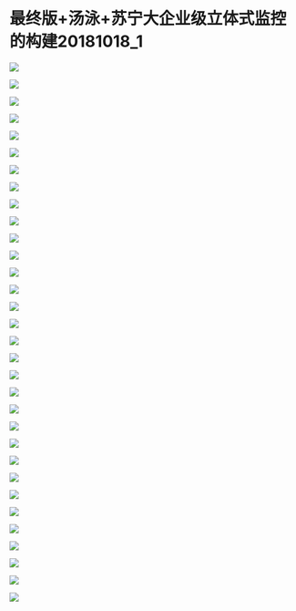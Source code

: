 # 最终版+汤泳+苏宁大企业级立体式监控的构建20181018_1

![](https://raw.githubusercontent.com/hellojd2018/ms_document/master/Qcon/Qcon_shanghai_2018/images/093855425qgdKZw/201905130938_4.png)


![](https://raw.githubusercontent.com/hellojd2018/ms_document/master/Qcon/Qcon_shanghai_2018/images/093855425qgdKZw/201905130938_5.png)


![](https://raw.githubusercontent.com/hellojd2018/ms_document/master/Qcon/Qcon_shanghai_2018/images/093855425qgdKZw/201905130938_6.png)


![](https://raw.githubusercontent.com/hellojd2018/ms_document/master/Qcon/Qcon_shanghai_2018/images/093855425qgdKZw/201905130938_7.png)


![](https://raw.githubusercontent.com/hellojd2018/ms_document/master/Qcon/Qcon_shanghai_2018/images/093855425qgdKZw/201905130938_8.png)


![](https://raw.githubusercontent.com/hellojd2018/ms_document/master/Qcon/Qcon_shanghai_2018/images/093855425qgdKZw/201905130938_9.png)


![](https://raw.githubusercontent.com/hellojd2018/ms_document/master/Qcon/Qcon_shanghai_2018/images/093855425qgdKZw/201905130938_10.png)


![](https://raw.githubusercontent.com/hellojd2018/ms_document/master/Qcon/Qcon_shanghai_2018/images/093855425qgdKZw/201905130938_11.png)


![](https://raw.githubusercontent.com/hellojd2018/ms_document/master/Qcon/Qcon_shanghai_2018/images/093855425qgdKZw/201905130938_12.png)


![](https://raw.githubusercontent.com/hellojd2018/ms_document/master/Qcon/Qcon_shanghai_2018/images/093855425qgdKZw/201905130938_13.png)


![](https://raw.githubusercontent.com/hellojd2018/ms_document/master/Qcon/Qcon_shanghai_2018/images/093855425qgdKZw/201905130938_14.png)


![](https://raw.githubusercontent.com/hellojd2018/ms_document/master/Qcon/Qcon_shanghai_2018/images/093855425qgdKZw/201905130938_15.png)


![](https://raw.githubusercontent.com/hellojd2018/ms_document/master/Qcon/Qcon_shanghai_2018/images/093855425qgdKZw/201905130938_16.png)


![](https://raw.githubusercontent.com/hellojd2018/ms_document/master/Qcon/Qcon_shanghai_2018/images/093855425qgdKZw/201905130938_17.png)


![](https://raw.githubusercontent.com/hellojd2018/ms_document/master/Qcon/Qcon_shanghai_2018/images/093855425qgdKZw/201905130938_18.png)


![](https://raw.githubusercontent.com/hellojd2018/ms_document/master/Qcon/Qcon_shanghai_2018/images/093855425qgdKZw/201905130938_19.png)


![](https://raw.githubusercontent.com/hellojd2018/ms_document/master/Qcon/Qcon_shanghai_2018/images/093855425qgdKZw/201905130938_20.png)


![](https://raw.githubusercontent.com/hellojd2018/ms_document/master/Qcon/Qcon_shanghai_2018/images/093855425qgdKZw/201905130938_21.png)


![](https://raw.githubusercontent.com/hellojd2018/ms_document/master/Qcon/Qcon_shanghai_2018/images/093855425qgdKZw/201905130938_22.png)


![](https://raw.githubusercontent.com/hellojd2018/ms_document/master/Qcon/Qcon_shanghai_2018/images/093855425qgdKZw/201905130938_23.png)


![](https://raw.githubusercontent.com/hellojd2018/ms_document/master/Qcon/Qcon_shanghai_2018/images/093855425qgdKZw/201905130938_24.png)


![](https://raw.githubusercontent.com/hellojd2018/ms_document/master/Qcon/Qcon_shanghai_2018/images/093855425qgdKZw/201905130938_25.png)


![](https://raw.githubusercontent.com/hellojd2018/ms_document/master/Qcon/Qcon_shanghai_2018/images/093855425qgdKZw/201905130938_26.png)


![](https://raw.githubusercontent.com/hellojd2018/ms_document/master/Qcon/Qcon_shanghai_2018/images/093855425qgdKZw/201905130938_27.png)


![](https://raw.githubusercontent.com/hellojd2018/ms_document/master/Qcon/Qcon_shanghai_2018/images/093855425qgdKZw/201905130938_28.png)


![](https://raw.githubusercontent.com/hellojd2018/ms_document/master/Qcon/Qcon_shanghai_2018/images/093855425qgdKZw/201905130938_29.png)


![](https://raw.githubusercontent.com/hellojd2018/ms_document/master/Qcon/Qcon_shanghai_2018/images/093855425qgdKZw/201905130938_30.png)


![](https://raw.githubusercontent.com/hellojd2018/ms_document/master/Qcon/Qcon_shanghai_2018/images/093855425qgdKZw/201905130938_31.png)


![](https://raw.githubusercontent.com/hellojd2018/ms_document/master/Qcon/Qcon_shanghai_2018/images/093855425qgdKZw/201905130938_32.png)


![](https://raw.githubusercontent.com/hellojd2018/ms_document/master/Qcon/Qcon_shanghai_2018/images/093855425qgdKZw/201905130938_33.png)


![](https://raw.githubusercontent.com/hellojd2018/ms_document/master/Qcon/Qcon_shanghai_2018/images/093855425qgdKZw/201905130938_34.png)


![](https://raw.githubusercontent.com/hellojd2018/ms_document/master/Qcon/Qcon_shanghai_2018/images/093855425qgdKZw/201905130938_35.png)


